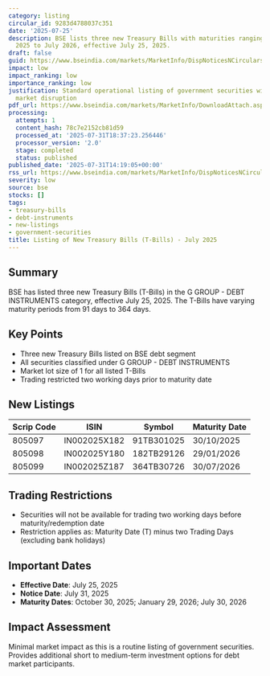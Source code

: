 ```yaml
---
category: listing
circular_id: 9283d4788037c351
date: '2025-07-25'
description: BSE lists three new Treasury Bills with maturities ranging from October
  2025 to July 2026, effective July 25, 2025.
draft: false
guid: https://www.bseindia.com/markets/MarketInfo/DispNoticesNCirculars.aspx?Noticeid={1665DFAF-6CD1-4B78-95A8-EBDAB2D1299F}&noticeno=20250731-42&dt=07/31/2025&icount=42&totcount=60&flag=0
impact: low
impact_ranking: low
importance_ranking: low
justification: Standard operational listing of government securities with minimal
  market disruption
pdf_url: https://www.bseindia.com/markets/MarketInfo/DownloadAttach.aspx?id=20250731-42&attachedId=
processing:
  attempts: 1
  content_hash: 78c7e2152cb81d59
  processed_at: '2025-07-31T18:37:23.256446'
  processor_version: '2.0'
  stage: completed
  status: published
published_date: '2025-07-31T14:19:05+00:00'
rss_url: https://www.bseindia.com/markets/MarketInfo/DispNoticesNCirculars.aspx?Noticeid={1665DFAF-6CD1-4B78-95A8-EBDAB2D1299F}&noticeno=20250731-42&dt=07/31/2025&icount=42&totcount=60&flag=0
severity: low
source: bse
stocks: []
tags:
- treasury-bills
- debt-instruments
- new-listings
- government-securities
title: Listing of New Treasury Bills (T-Bills) - July 2025
---
```


## Summary

BSE has listed three new Treasury Bills (T-Bills) in the G GROUP - DEBT INSTRUMENTS category, effective July 25, 2025. The T-Bills have varying maturity periods from 91 days to 364 days.

## Key Points

- Three new Treasury Bills listed on BSE debt segment
- All securities classified under G GROUP - DEBT INSTRUMENTS
- Market lot size of 1 for all listed T-Bills
- Trading restricted two working days prior to maturity date

## New Listings

| Scrip Code | ISIN | Symbol | Maturity Date |
|------------|------|--------|---------------|
| 805097 | IN002025X182 | 91TB301025 | 30/10/2025 |
| 805098 | IN002025Y180 | 182TB29126 | 29/01/2026 |
| 805099 | IN002025Z187 | 364TB30726 | 30/07/2026 |

## Trading Restrictions

- Securities will not be available for trading two working days before maturity/redemption date
- Restriction applies as: Maturity Date (T) minus two Trading Days (excluding bank holidays)

## Important Dates

- **Effective Date**: July 25, 2025
- **Notice Date**: July 31, 2025
- **Maturity Dates**: October 30, 2025; January 29, 2026; July 30, 2026

## Impact Assessment

Minimal market impact as this is a routine listing of government securities. Provides additional short to medium-term investment options for debt market participants.